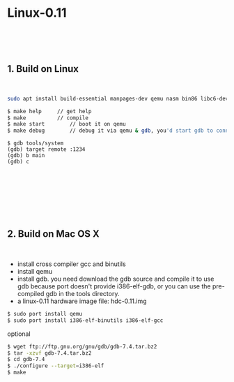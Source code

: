 Linux-0.11
==========

<br><br><br>

## 1. Build on Linux

<br>

```bash
sudo apt install build-essential manpages-dev qemu nasm bin86 libc6-dev-i386
```

```bash
$ make help		// get help
$ make  		// compile
$ make start		// boot it on qemu
$ make debug		// debug it via qemu & gdb, you'd start gdb to connect it.
```

```gdb
$ gdb tools/system
(gdb) target remote :1234
(gdb) b main
(gdb) c
```

<br><br><br><br><br><br>

## 2. Build on Mac OS X

<br>

* install cross compiler gcc and binutils
* install qemu
* install gdb. you need download the gdb source and compile it to use gdb because port doesn't provide i386-elf-gdb, or you can use the pre-compiled gdb in the tools directory.
* a linux-0.11 hardware image file: hdc-0.11.img

```bash
$ sudo port install qemu
$ sudo port install i386-elf-binutils i386-elf-gcc
```

optional
```bash
$ wget ftp://ftp.gnu.org/gnu/gdb/gdb-7.4.tar.bz2
$ tar -xzvf gdb-7.4.tar.bz2
$ cd gdb-7.4
$ ./configure --target=i386-elf
$ make
```
